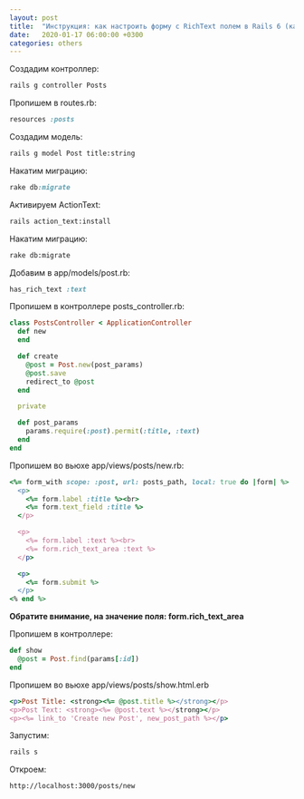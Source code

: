 ```yaml
---
layout: post
title:  "Инструкция: как настроить форму с RichText полем в Rails 6 (как включить ActionText)"
date:   2020-01-17 06:00:00 +0300
categories: others
---
```

Создадим контроллер:

```bash
rails g controller Posts
```

Пропишем в routes.rb:
```ruby
resources :posts
```

Создадим модель:
```bash
rails g model Post title:string
```

Накатим миграцию:
```ruby
rake db:migrate
```

Активируем ActionText:
```bash
rails action_text:install
```

Накатим миграцию:
```bash
rake db:migrate
```

Добавим в app/models/post.rb:

```ruby
has_rich_text :text
```

Пропишем в контроллере posts_controller.rb:
```ruby
class PostsController < ApplicationController
  def new
  end

  def create
    @post = Post.new(post_params)
    @post.save
    redirect_to @post
  end

  private

  def post_params
    params.require(:post).permit(:title, :text)
  end
end
```

Пропишем во вьюхе app/views/posts/new.rb:

```ruby
<%= form_with scope: :post, url: posts_path, local: true do |form| %>
  <p>
    <%= form.label :title %><br>
    <%= form.text_field :title %>
  </p>

  <p>
    <%= form.label :text %><br>
    <%= form.rich_text_area :text %>
  </p>

  <p>
    <%= form.submit %>
  </p>
<% end %>
```

**Обратите внимание, на значение поля: form.rich_text_area**

Пропишем в контроллере:
```ruby
def show
  @post = Post.find(params[:id])
end
```

Пропишем во вьюхе app/views/posts/show.html.erb

```ruby
<p>Post Title: <strong><%= @post.title %></strong></p>
<p>Post Text: <strong><%= @post.text %></strong></p>
<p><%= link_to 'Create new Post', new_post_path %></p>
```

Запустим:
```bash
rails s
```

Откроем:
```txt
http://localhost:3000/posts/new
```